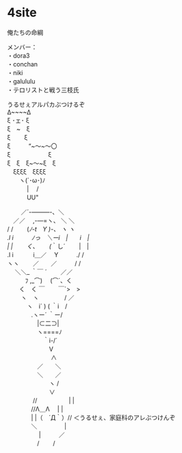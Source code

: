# 4site
俺たちの命綱

メンバー：  
	・dora3  
	・conchan  
	・niki  
	・galululu  
	・テロリストと戦う三枝氏  

  
うるせぇアルパカぶつけるぞ  
Δ~~~~Δ  
ξ ･ェ･ ξ  
ξ　~　ξ  
ξ　　 ξ  
ξ　　　“~～~～〇  
ξ　　　　　　 ξ  
ξ　ξ　ξ~～~ξ　ξ  
　ξξξξ　ξξξξ  
　　ヽ(´･ω･)ﾉ  
　　　 |　 /  
　　　 UU"  


　　 ／´-―――-、＼  
　／／　 ,-―=ヽ、 ＼ ＼  
 / /　　 (_ﾉ-t　Y )-、 ヽ ヽ  
.l i　　　ﾉっ　＼ーi　|　　i　|  
| |　　 く、　　 (_｀し´　　 |　|  
.l i　　　 i＿／　 Y　　　./ /  
 ヽヽ　　 ／　　／　　　/ /  
　 ＼＼_ ｀￣ ´　　 ／／  
　　　ﾌ ,_⌒)　 (⌒´、く  
　　く　く ￣　　 ￣´>　>  
　　 ヽ　ヽ　　　　 / ／  
　　　 ヽ　i´ ) ( ｀i　/  
　　　　.ヽー´ ｀ー/  
　　　　　|⊂二⊃|  
　　　　　ヽ====ﾉ  
　　　　　　｀i-/´  
　　　　　　　V  
　　　　　　　 ∧  
　　　　　／　　＼  
　　　　　＼　　／  
　　　　　　　ヽ /  
　　　　　　　∨  
　　　　 //　 　　　　| |  
　　　　//Λ＿Λ　 | |  
　　　　| |（　´Д｀）// ＜うるせぇ、家庭科のアレぶつけんぞ  
　　　　＼　　　 　 |  
　　　　　 |　　　／  
　　　　　/ 　　/  
